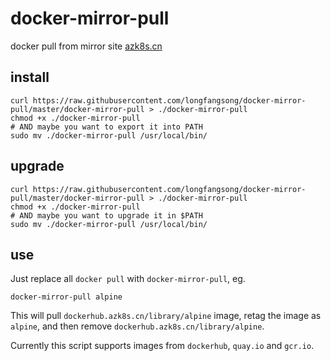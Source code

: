 # docker-mirror-pull
docker pull from mirror site [azk8s.cn](azk8s.cn)
## install
```shell
curl https://raw.githubusercontent.com/longfangsong/docker-mirror-pull/master/docker-mirror-pull > ./docker-mirror-pull
chmod +x ./docker-mirror-pull
# AND maybe you want to export it into PATH
sudo mv ./docker-mirror-pull /usr/local/bin/
```

## upgrade

```shell
curl https://raw.githubusercontent.com/longfangsong/docker-mirror-pull/master/docker-mirror-pull > ./docker-mirror-pull
chmod +x ./docker-mirror-pull
# AND maybe you want to upgrade it in $PATH
sudo mv ./docker-mirror-pull /usr/local/bin/
```

## use
Just replace all `docker pull` with `docker-mirror-pull`, eg.
```shell
docker-mirror-pull alpine
```
This will pull `dockerhub.azk8s.cn/library/alpine` image, retag the image as `alpine`, and then remove  `dockerhub.azk8s.cn/library/alpine`.

Currently this script supports images from `dockerhub`, `quay.io` and `gcr.io`.
